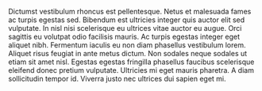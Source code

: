 Dictumst vestibulum rhoncus est pellentesque. Netus et malesuada fames ac turpis egestas sed. Bibendum est ultricies integer quis auctor elit sed vulputate. In nisl nisi scelerisque eu ultrices vitae auctor eu augue. Orci sagittis eu volutpat odio facilisis mauris. Ac turpis egestas integer eget aliquet nibh. Fermentum iaculis eu non diam phasellus vestibulum lorem. Aliquet risus feugiat in ante metus dictum. Non sodales neque sodales ut etiam sit amet nisl. Egestas egestas fringilla phasellus faucibus scelerisque eleifend donec pretium vulputate. Ultricies mi eget mauris pharetra. A diam sollicitudin tempor id. Viverra justo nec ultrices dui sapien eget mi.